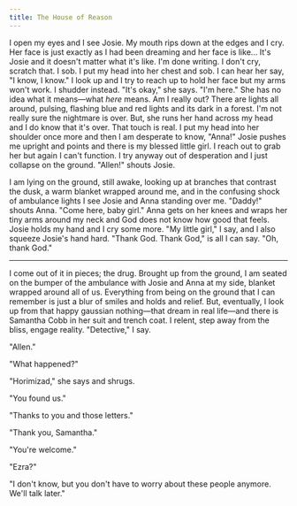 ```yaml
---
title: The House of Reason
---
```


I open my eyes and I see Josie. My mouth rips down at the edges and I cry. Her face is just exactly as I had been dreaming and her face is like... It's Josie and it doesn't matter what it's like. I'm done writing. I don't cry, scratch that. I sob. I put my head into her chest and sob. I can hear her say, "I know, I know." I look up and I try to reach up to hold her face but my arms won't work. I shudder instead. "It's okay," she says. "I'm here." She has no idea what it means—what *here* means. Am I really out? There are lights all around, pulsing, flashing blue and red lights and its dark in a forest. I'm not really sure the nightmare is over. But, she runs her hand across my head and I do know that it's over. That touch is real. I put my head into her shoulder once more and then I am desperate to know, "Anna!" Josie pushes me upright and points and there is my blessed little girl. I reach out to grab her but again I can't function. I try anyway out of desperation and I just collapse on the ground. "Allen!" shouts Josie.

I am lying on the ground, still awake, looking up at branches that contrast the dusk, a warm blanket wrapped around me, and in the confusing shock of ambulance lights I see Josie and Anna standing over me. "Daddy!" shouts Anna. "Come here, baby girl." Anna gets on her knees and wraps her tiny arms around my neck and God does not know how good that feels. Josie holds my hand and I cry some more. "My little girl," I say, and I also squeeze Josie's hand hard. "Thank God. Thank God," is all I can say. "Oh, thank God."

* * *

I come out of it in pieces; the drug. Brought up from the ground, I am seated on the bumper of the ambulance with Josie and Anna at my side, blanket wrapped around all of us. Everything from being on the ground that I can remember is just a blur of smiles and holds and relief. But, eventually, I look up from that happy gaussian nothing—that dream in real life—and there is Samantha Cobb in her suit and trench coat. I relent, step away from the bliss, engage reality. "Detective," I say.

"Allen."

"What happened?"

"Horimizad," she says and shrugs.

"You found us."

"Thanks to you and those letters."

"Thank you, Samantha."

"You're welcome."

"Ezra?"

"I don't know, but you don't have to worry about these people anymore. We'll talk later."